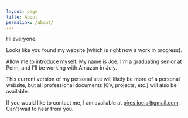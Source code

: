 ```yaml
---
layout: page
title: About
permalink: /about/
---
```


Hi everyone.

Looks like you found my website (which is right now a work in progress).

Allow me to introduce myself. My name is Joe, I'm a graduating senior at Penn, and I'll be working with Amazon in July.

This current version of my personal site will likely be more of a personal website, but all professional documents (CV, projects, etc.) will also be available.

If you would like to contact me, I am available at pires.joe.a@gmail.com. Can't wait to hear from you.
